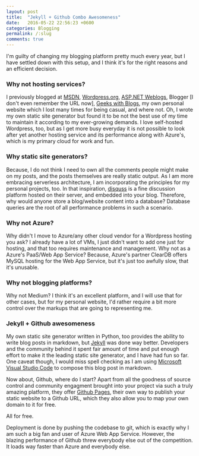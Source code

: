 ```yaml
---
layout: post
title:  "Jekyll + Github Combo Awesomeness"
date:   2016-05-22 22:56:23 +0600
categories: Blogging
permalink: /:slug
comments: true
---
```

I'm guilty of changing my blogging platform pretty much every year, but I have settled down with this setup, and I think it's for the right reasons and an efficient decision. 

### Why not hosting services?
I previously blogged at [MSDN](https://blogs.msdn.com/saqib/), [Wordpress.org](https://tanzimsaqib.wordpress.com/), [ASP.NET Weblogs](http://weblogs.asp.net/tanzimsaqib), Blogger [I don't even remember the URL now], [Geeks with Blogs](http://www.geekswithblogs.net/Saqib/), my own personal website which I lost many times for being casual, and where not. Oh, I wrote my own static site generator but found it to be not the best use of my time to maintain it according to my ever-growing demands. I love self-hosted Wordpress, too, but as I get more busy everyday it is not possible to look after yet another hosting service and its performance along with Azure's, which is my primary cloud for work and fun.

### Why static site generators?
Because, I do not think I need to own all the comments people might make on my posts, and the posts themselves are really static output. As I am more embracing serverless architecture, I am incorporating the principles for my personal projects, too. In that inspiration, [disquss](https://disqus.com/) is a fine discussion platform hosted on their server, and embedded into your blog. Therefore, why would anyone store a blog/website content into a database? Database queries are the root of all performance problems in such a scenario. 

### Why not Azure?
Why didn't I move to Azure/any other cloud vendor for a Wordpress hosting you ask? I already have a lot of VMs, I just didn't want to add one just for hosting, and that too requires maintenance and management. Why not as a Azure's PaaS/Web App Service? Because, Azure's partner ClearDB offers MySQL hosting for the Web App Service, but it's just too awfully  slow, that it's unusable. 


### Why not blogging platforms?
Why not Medium? I think it's an excellent platform, and I will use that for other cases, but for my personal website, I'd rather require a bit more control over the markups that are going to representing me.     

### Jekyll + Github awesomeness
My own static site generator written in Python, too provides the ability to write blog posts in markdown, but [Jekyll](https://jekyllrb.com) was done way better. Developers and the community behind it spent fair amount of time and put enough effort to make it the leading static site generator, and I have had fun so far. One caveat though, I would miss spell checking as I am using [Microsoft Visual Studio Code](https://code.visualstudio.com/) to compose this blog post in markdown.

Now about, Github, where do I start? Apart from all the goodness of source control and community engagment brought into your project via such a truly amazing platform, they offer [Github Pages](https://pages.github.com/), their own way to publish your static website to a Github URL, which they also allow you to map your own domain to it for free. 

All for free. 

Deployment is done by pushing the codebase to git, which is exactly why I am such a big fan and user of Azure Web App Service. However, the blazing performance of Github threw everybody else out of the competition. It loads way faster than Azure and everybody else.       